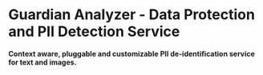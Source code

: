 # Guardian Analyzer - Data Protection and PII Detection Service

**Context aware, pluggable and customizable PII de-identification service for text and images.**

